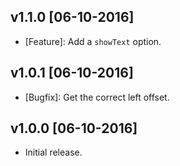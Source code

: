 ## v1.1.0 [06-10-2016]

- [Feature]: Add a `showText` option.

## v1.0.1 [06-10-2016]

- [Bugfix]: Get the correct left offset.

## v1.0.0 [06-10-2016]

- Initial release.
